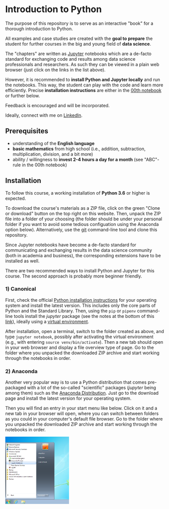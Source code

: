 # Introduction to Python

The purpose of this repository is to serve as an interactive "book" for a
thorough introduction to Python.

All examples and case studies are created with the **goal to prepare** the
student for further courses in the big and young field of **data science**.

The "chapters" are written as [Jupyter](https://jupyter.org/) notebooks which
are a de-facto standard for exchanging code and results among data science
professionals and researchers. As such they can be viewed in a plain web
browser (just click on the links in the list above).

However, it is recommended to **install Python and Jupyter locally** and run
the notebooks. This way, the student can play with the code and learn more
efficiently. Precise **installation instructions** are either in the
[00th notebook](00_start_up.ipynb) or further below.

Feedback is encouraged and will be incorporated.

Ideally, connect with me on [LinkedIn](https://www.linkedin.com/in/webartifex).


## Prerequisites

- understanding of the **English language**
- **basic mathematics** from high school (i.e., addition, subtraction,
  multiplication, division, and a bit more)
- ability / willingness to **invest 2-4 hours a day for a month** (see
  "ABC"-rule in the 00th notebook)


## Installation

To follow this course, a working installation of **Python 3.6** or higher is
expected.

To download the course's materials as a ZIP file, click on the green "Clone or
download" button on the top right on this website. Then, unpack the ZIP file
into a folder of your choosing (the folder should be under your personal
folder if you want to avoid some tedious configuation using the Anaconda option
below). Alternatively, use the [git](https://git-scm.com/) command-line tool
and clone this repository.

Since Jupyter notebooks have become a de-facto standard for communicating and
exchanging results in the data science community (both in academia and
business), the corresponding extensions have to be installed as well.

There are two recommended ways to install Python and Jupyter for this course.
The second approach is probably more beginner friendly.

### 1) Canonical

First, check the official
[Python installation instructions](https://www.python.org/downloads/) for your
operating system and install the latest version. This includes only the core
parts of Python and the Standard Library. Then, using the `pip` or `pipenv`
command-line tools install the *jupyter* package (see the notes at the bottom
of this [link](https://jupyter.org/install)), ideally using a
[virtual environment](https://docs.python.org/3/library/venv.html).

After installation, open a terminal, switch to the folder created as above, and
type `jupyter notebook`, possibly after activating the virtual environment
(e.g., with entering `source venv/bin/activate`). Then a new tab should open in
your web browser and display a file overview type of page. Go to the folder
where you unpacked the downloaded ZIP archive and start working through the
notebooks in order.

### 2) Anaconda

Another very popular way is to use a Python distribution that comes
pre-packaged with a lot of the so-called "scientific" packages (*jupyter* being
among them) such as the
[Anaconda Distribution](https://www.anaconda.com/download/). Just go to the
download page and install the latest version for your operating system.

Then you will find an entry in your start menu like below. Click on it and a
new tab in your browser will open, where you can switch between folders as you
could in your computer's default file browser. Go to the folder where you
unpacked the downloaded ZIP archive and start working through the notebooks in
order.

<img src="static/anaconda.png" width="40%">
